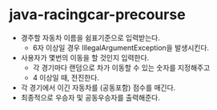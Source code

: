 # java-racingcar-precourse
- 경주할 자동차 이름을 쉼표기준으로 입력받는다. 
  - 6자 이상일 경우 IllegalArgumentException을 발생시킨다. 
- 사용자가 몇번의 이동을 할 것인지 입력한다. 
  - 각 경기마다 랜덤으로 차가 이동할 수 있는 숫자를 지정해주고
  - 4 이상일 때, 전진한다. 
- 각 경기에서 이긴 자동차를 (공동포함) 점수를 매긴다. 
- 최종적으로 우승자 및 공동우승자를 출력해준다. 